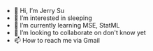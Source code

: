 - 👋 Hi, I’m Jerry Su
- 👀 I’m interested in sleeping
- 🌱 I’m currently learning MSE, StatML
- 💞️ I’m looking to collaborate on don't know yet
- 📫 How to reach me via Gmail

<!---
HanceSu/HanceSu is a ✨ special ✨ repository because its `README.md` (this file) appears on your GitHub profile.
You can click the Preview link to take a look at your changes.
--->
